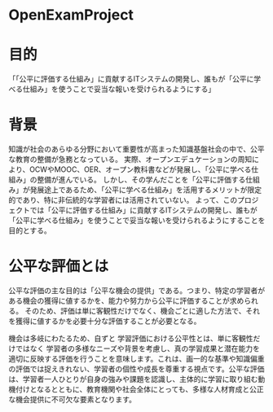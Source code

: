 # OpenExamProject
# 目的
「「公平に評価する仕組み」に貢献するITシステムの開発し、誰もが「公平に学べる仕組み」を使うことで妥当な報いを受けられるようにする」

# 背景
知識が社会のあらゆる分野において重要性が高まった知識基盤社会の中で、公平な教育の整備が急務となっている。
実際、オープンエデュケーションの周知により、OCWやMOOC、OER、オープン教科書などが発展し、「公平に学べる仕組み」の整備が進んでいる。
しかし、その学んだことを「公平に評価する仕組み」が発展途上であるため、「公平に学べる仕組み」を活用するメリットが限定的であり、特に非伝統的な学習者には活用されていない。
よって、このプロジェクトでは「公平に評価する仕組み」に貢献するITシステムの開発し、誰もが「公平に学べる仕組み」を使うことで妥当な報いを受けられるようにすることを目的とする。

# 公平な評価とは
公平な評価の主な目的は「公平な機会の提供」である。つまり、特定の学習者がある機会の獲得に値するかを、能力や努力から公平に評価することが求められる。
そのため、評価は単に客観性だけでなく、機会ごとに適した方法で、それを獲得に値するかを必要十分な評価することが必要となる。


機会は多岐にわたるため、自ずと
学習評価における公平性とは、単に客観性だけではなく
学習者の多様なニーズや背景を考慮し、真の学習成果と潜在能力を適切に反映する評価を行うことを意味します。これは、画一的な基準や知識偏重の評価では捉えきれない、学習者の個性や成長を尊重する視点です。公平な評価は、学習者一人ひとりが自身の強みや課題を認識し、主体的に学習に取り組む動機付けとなるとともに、教育機関や社会全体にとっても、多様な人材育成と公正な機会提供に不可欠な要素となります。


